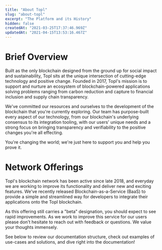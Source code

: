 ```yaml
---
title: "About Topl"
slug: "about-topl"
excerpt: "The Platform and its History"
hidden: false
createdAt: "2021-03-25T17:37:46.969Z"
updatedAt: "2021-04-15T13:53:16.467Z"
---
```

# Brief Overview

Built as the only blockchain designed from the ground up for social impact and sustainability, Topl sits at the unique intersection of cutting-edge technology and positive change. Founded in 2017, Topl's mission is to support and nurture an ecosystem of blockchain-powered applications solving problems ranging from carbon reduction and capture to financial inclusion and supply chain transparency.

We've committed our resources and ourselves to the development of the blockchain that you're currently exploring. Our team has purpose-built every aspect of our technology, from our blockchain's underlying consensus to its integration tooling, with our users' unique needs and a strong focus on bringing transparency and verifiability to the positive changes you're all effecting.

You're changing the world; we're just here to support you and help you prove it.

# Network Offerings
Topl's blockchain network has been active since late 2018, and everyday we are working to improve its functionality and deliver new and exciting features. We've recently released Blockchain-as-a-Service (BaaS) to provide a simple and streamlined way for developers to integrate their applications onto the Topl blockchain.

As this offering still carries a "beta" designation, you should expect to see rapid improvements. As we work to improve this service for our users please don't hesitate to reach out with feedback or questions. We value your thoughts immensely.

See below to review our documentation structure, check out examples of use-cases and solutions, and dive right into the documentation!
